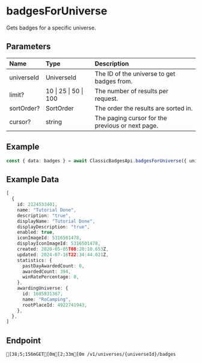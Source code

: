 
# badgesForUniverse
Gets badges for a specific universe.


## Parameters
| Name       | Type                  | Description                                      |
| :--------- | :-------------------- | :----------------------------------------------- |
| universeId | UniverseId            | The ID of the universe to get badges from.       |
| limit?     | 10 \| 25 \| 50 \| 100 | The number of results per request.               |
| sortOrder? | SortOrder             | The order the results are sorted in.             |
| cursor?    | string                | The paging cursor for the previous or next page. |



## Example
```ts copy showLineNumbers
const { data: badges } = await ClassicBadgesApi.badgesForUniverse({ universeId: 1685831367 }); 
```


## Example Data
```ts copy showLineNumbers
[
  {
    id: 2124533401,
    name: "Tutorial Done",
    description: "true",
    displayName: "Tutorial Done",
    displayDescription: "true",
    enabled: true,
    iconImageId: 5316501478,
    displayIconImageId: 5316501478,
    created: 2020-05-05T08:20:10.653Z,
    updated: 2024-07-16T22:34:44.021Z,
    statistics: {
      pastDayAwardedCount: 0,
      awardedCount: 394,
      winRatePercentage: 0,
    },
    awardingUniverse: {
      id: 1685831367,
      name: "RoCamping",
      rootPlaceId: 4922741943,
    },
  },
] 
```


## Endpoint
```ansi
[38;5;156mGET[0m[2;33m[0m /v1/universes/{universeId}/badges
```
  